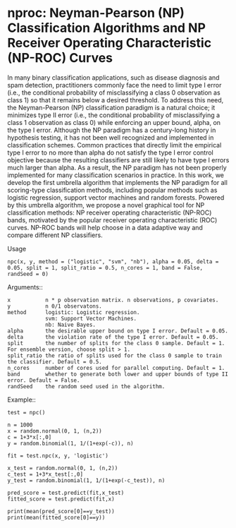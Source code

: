 # nproc: Neyman-Pearson (NP) Classification Algorithms and NP Receiver Operating Characteristic (NP-ROC) Curves

In many binary classification applications, such as disease diagnosis and spam detection, practitioners commonly face the need to limit type I error (i.e., the conditional probability of misclassifying a class 0 observation as class 1) so that it remains below a desired threshold. To address this need, the Neyman-Pearson (NP) classification paradigm is a natural choice; it minimizes type II error (i.e., the conditional probability of misclassifying a class 1 observation as class 0) while enforcing an upper bound, alpha, on the type I error. Although the NP paradigm has a century-long history in hypothesis testing, it has not been well recognized and implemented in classification schemes. Common practices that directly limit the empirical type I error to no more than alpha do not satisfy the type I error control objective because the resulting classifiers are still likely to have type I errors much larger than alpha. As a result, the NP paradigm has not been properly implemented for many classification scenarios in practice. In this work, we develop the first umbrella algorithm that implements the NP paradigm for all scoring-type classification methods, including popular methods such as logistic regression, support vector machines and random forests. Powered by this umbrella algorithm, we propose a novel graphical tool for NP classification methods: NP receiver operating characteristic (NP-ROC) bands, motivated by the popular receiver operating characteristic (ROC) curves. NP-ROC bands will help choose in a data adaptive way and compare different NP classifiers. 

Usage

	npc(x, y, method = ("logistic", "svm", "nb"), alpha = 0.05, delta = 0.05, split = 1, split_ratio = 0.5, n_cores = 1, band = False, randSeed = 0)

Arguments::

	x			n * p observation matrix. n observations, p covariates.
	y   		n 0/1 observatons.
	method		logistic: Logistic regression.
				svm: Support Vector Machines.
				nb: Naive Bayes.
	alpha		the desirable upper bound on type I error. Default = 0.05.
	delta		the violation rate of the type I error. Default = 0.05.
	split		the number of splits for the class 0 sample. Default = 1. For ensemble version, choose split > 1.
	split_ratio	the ratio of splits used for the class 0 sample to train the classifier. Default = 0.5.
	n_cores		number of cores used for parallel computing. Default = 1.
	band		whether to generate both lower and upper bounds of type II error. Default = False.
	randSeed	the random seed used in the algorithm.
  
Example::

	test = npc()
	
	n = 1000
	x = random.normal(0, 1, (n,2))
	c = 1+3*x[:,0]
	y = random.binomial(1, 1/(1+exp(-c)), n)

	fit = test.npc(x, y, 'logistic')

	x_test = random.normal(0, 1, (n,2))
	c_test = 1+3*x_test[:,0]
	y_test = random.binomial(1, 1/(1+exp(-c_test)), n)

	pred_score = test.predict(fit,x_test)
	fitted_score = test.predict(fit,x)
	
	print(mean(pred_score[0]==y_test))
	print(mean(fitted_score[0]==y))


